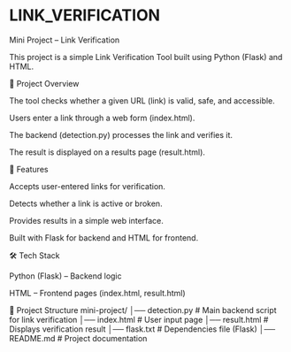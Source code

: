 # LINK_VERIFICATION
Mini Project – Link Verification

This project is a simple Link Verification Tool built using Python (Flask) and HTML.

📌 Project Overview

The tool checks whether a given URL (link) is valid, safe, and accessible.

Users enter a link through a web form (index.html).

The backend (detection.py) processes the link and verifies it.

The result is displayed on a results page (result.html).

🚀 Features

Accepts user-entered links for verification.

Detects whether a link is active or broken.

Provides results in a simple web interface.

Built with Flask for backend and HTML for frontend.

🛠️ Tech Stack

Python (Flask) – Backend logic

HTML – Frontend pages (index.html, result.html)

📂 Project Structure
mini-project/
│── detection.py     # Main backend script for link verification
│── index.html       # User input page
│── result.html      # Displays verification result
│── flask.txt        # Dependencies file (Flask)
│── README.md        # Project documentation
